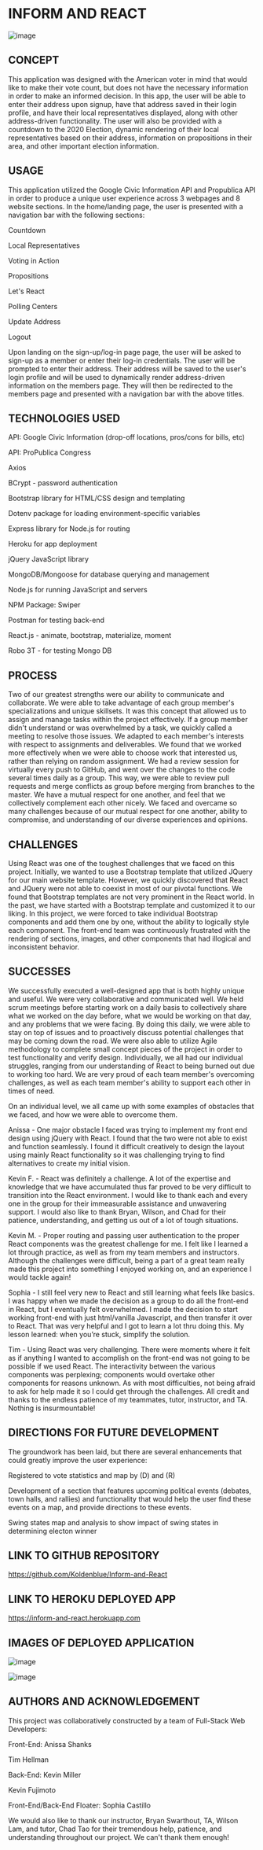 # INFORM AND REACT
![image](https://img.shields.io/badge/license-MIT%20License-green)


## CONCEPT

This application was designed with the American voter in mind that would like to make their vote count, but does not have the necessary information in order to make an informed decision.  In this app, the user will be able to enter their address upon signup, have that address saved in their login profile, and have their local representatives displayed, along with other address-driven functionality.  The user will also be provided with a countdown to the 2020 Election, dynamic rendering of their local representatives based on their address, information on propositions in their area, and other important election information.      


## USAGE

This application utilized the Google Civic Information API and Propublica API in order to produce a unique user experience across 3 webpages and 8 website sections.  In the home/landing page, the user is presented with a navigation bar with the following sections:

<p>Countdown</p>
<p>Local Representatives</p>
<p>Voting in Action</p>
<p>Propositions</p>
<p>Let's React</p>
<p>Polling Centers</p>
<p>Update Address</p>
<p>Logout</p>


Upon landing on the sign-up/log-in page page, the user will be asked to sign-up as a member or enter their log-in credentials.  The user will be prompted to enter their address.  Their address will be saved to the user's login profile and will be used to dynamically render address-driven information on the members page.  They will then be redirected to the members page and presented with a navigation bar with the above titles.   


## TECHNOLOGIES USED
 
<p>API: Google Civic Information (drop-off locations, pros/cons for bills, etc)</p> 
<p>API: ProPublica Congress</p>
<p>Axios</p>
<p>BCrypt - password authentication</p>
<p>Bootstrap library for HTML/CSS design and templating</p>
<p>Dotenv package for loading environment-specific variables<p>
<p>Express library for Node.js for routing</p>
<p>Heroku for app deployment</p>
<p>jQuery JavaScript library</p>
<p>MongoDB/Mongoose for database querying and management</p>
<p>Node.js for running JavaScript and servers</p>
<p>NPM Package: Swiper</p>
<p>Postman for testing back-end</p>
<p>React.js - animate, bootstrap, materialize, moment</p>
<p>Robo 3T - for testing Mongo DB</p>


## PROCESS

Two of our greatest strengths were our ability to communicate and collaborate.  We were able to take advantage of each group member's specializations and unique skillsets.  It was this concept that allowed us to assign and manage tasks within the project effectively.  If a group member didn't understand or was overwhelmed by a task, we quickly called a meeting to resolve those issues.  We adapted to each member's interests with respect to assignments and deliverables.  We found that we worked more effectively when we were able to choose work that interested us, rather than relying on random assignment.  We had a review session for virtually every push to GitHub, and went over the changes to the code several times daily as a group.  This way, we were able to review pull requests and merge conflicts as group before merging from branches to the master.  We have a mutual respect for one another, and feel that we collectively complement each other nicely.  We faced and overcame so many challenges because of our mutual respect for one another, ability to compromise, and understanding of our diverse experiences and opinions.  


## CHALLENGES

Using React was one of the toughest challenges that we faced on this project.  Initially, we wanted to use a Bootstrap template that utilized JQuery for our main website template.  However, we quickly discovered that React and JQuery were not able to coexist in most of our pivotal functions.  We found that Bootstrap templates are not very prominent in the React world.  In the past, we have started with a Bootstrap template and customized it to our liking.  In this project, we were forced to take individual Bootstrap components and add them one by one, without the ability to logically style each component.  The front-end team was continuously frustrated with the rendering of sections, images, and other components that had illogical and inconsistent behavior.  


## SUCCESSES

We successfully executed a well-designed app that is both highly unique and useful. We were very collaborative and communicated well. We held scrum meetings before starting work on a daily basis to collectively share what we worked on the day before, what we would be working on that day, and any problems that we were facing. By doing this daily, we were able to stay on top of issues and to proactively discuss potential challenges that may be coming down the road. We were also able to utilize Agile methodology to complete small concept pieces of the project in order to test functionality and verify design.  Individually, we all had our individual struggles, ranging from our understanding of React to being burned out due to working too hard.  We are very proud of each team member's overcoming challenges, as well as each team member's ability to support each other in times of need.  

On an individual level, we all came up with some examples of obstacles that we faced, and how we were able to overcome them.

Anissa - One major obstacle I faced was trying to implement my front end design using jQuery with React. I found that the two were not able to exist and function seamlessly. I found it difficult creatively to design the layout using mainly React functionality so it was challenging trying to find alternatives to create my initial vision.

Kevin F. - React was definitely a challenge.  A lot of the expertise and knowledge that we have accumulated thus far proved to be very difficult to transition into the React environment.  I would like to thank each and every one in the group for their immeasurable assistance and unwavering support.  I would also like to thank Bryan, Wilson, and Chad for their patience, understanding, and getting us out of a lot of tough situations.     

Kevin M. - Proper routing and passing user authentication to the proper React components was the greatest challenge for me. I felt like I learned a lot through practice, as well as from my team members and instructors. Although the challenges were difficult, being a part of a great team really made this project into something I enjoyed working on, and an experience I would tackle again!

Sophia - I still feel very new to React and still learning what feels like basics. I was happy when we made the decision as a group to do all the front-end in React, but I eventually felt overwhelmed. I made the decision to start working front-end with just html/vanilla Javascript, and then transfer it over to React. That was very helpful and I got to learn a lot thru doing this. My lesson learned: when you’re stuck, simplify the solution.

Tim - Using React was very challenging.  There were moments where it felt as if anything I wanted to accomplish on the front-end was not going to be possible if we used React.  The interactivity between the various components was perplexing; components would overtake other components for reasons unknown.  As with most difficulties, not being afraid to ask for help made it so I could get through the challenges.  All credit and thanks to the endless patience of my teammates, tutor, instructor, and TA.  Nothing is insurmountable!  


## DIRECTIONS FOR FUTURE DEVELOPMENT

The groundwork has been laid, but there are several enhancements that could greatly improve the user experience:

Registered to vote statistics and map by (D) and (R)

Development of a section that features upcoming political events (debates, town halls, and rallies) and functionality that would help the user find these events on a map, and provide directions to these events.  

Swing states map and analysis to show impact of swing states in determining electon winner


## LINK TO GITHUB REPOSITORY
https://github.com/Koldenblue/Inform-and-React


## LINK TO HEROKU DEPLOYED APP
https://inform-and-react.herokuapp.com


## IMAGES OF DEPLOYED APPLICATION
![image](client/src/assets/letsReact_img/Inform-react.png)

![image](client/src/assets/letsReact_img/Represent.png)


## AUTHORS AND ACKNOWLEDGEMENT

This project was collaboratively constructed by a team of Full-Stack Web Developers:

<p>Front-End:  Anissa Shanks</p>
<p>            Tim Hellman</p>

<p>Back-End:   Kevin Miller</p>
<p>            Kevin Fujimoto</p>

<p>Front-End/Back-End Floater:   Sophia Castillo</p>

We would also like to thank our instructor, Bryan Swarthout, TA, Wilson Lam, and tutor, Chad Tao for their tremendous help, patience, and understanding throughout our project.  We can't thank them enough!
